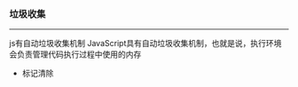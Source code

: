 ### 垃圾收集
--------------------------------
js有自动垃圾收集机制
JavaScript具有自动垃圾收集机制，也就是说，执行环境会负责管理代码执行过程中使用的内存
* 标记清除
